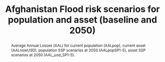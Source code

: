 ---
schema: rdl
title: 'Afghanistan Flood risk scenarios for population and asset (baseline and 2050)'
organization: GFDRR
filename: lss-afg-fl.md
resources:
  - name: 'Afghanistan AAL and all RPs, (baseline and 2050)'
    aggregation_type: Administrative boundaries
    format:
      - gpkg
    h-res: ''
    epsg: 32642 (WGS84 UTM42N)
    url: >-
      https://rdl-jkan-datasets.s3-ap-southeast-2.amazonaws.com/loss/lss-afg-fl.gpkg
  - name: 'Afghanistan AAL and all RPs, baseline'
    aggregation_type: Grid
    format:
      - geotiff
    h-res: '90'
    epsg: 32642 (WGS84 UTM42N)
    url: >-
      https://rdl-jkan-datasets.s3-ap-southeast-2.amazonaws.com/loss/lss-afg-fl.zip
category:
  - Loss
abstract: >-
  Average Annual Losses (AAL) for current population (AALpop), current asset
  (AALnowUSD), population SSP scenarios at 2050 (AALpopSP1-5), asset SSP
  scenarios at 2050 (AAL_usd_SP1-5).
notes: >-
  Average Annual Losses (AAL) for current population (AALpop), current asset
  (AALnowUSD), population SSP scenarios at 2050 (AALpopSP1-5), asset SSP
  scenarios at 2050 (AAL_usd_SP1-5).
source: AF-MHRA
model_date: '2016'
version: '1'
purpose: >-
  These maps have been derived on a nation-wide scale for the purpose of
  identifying high risk- areas on the district and provincial scale, from which
  decisions can be made on allocating efforts for more detailed site specific
  hazard and risk analysis. Use of this information on smaller scales should be
  applied with care. Importantly for on a local scale, it is often the case that
  more detailed case history and hazard information is required to perform such
  hazard and risk modelling, particularly where applied to dimension mitigation
  structures or strategies.
project: Afghanistan Multi-Hazard Risk Assessment (MHRA)
biblio_title: World Bank (2018) - Afghanistan Multi-Hazard Risk Assessment
biblio_url: 'https://www.gfdrr.org/sites/default/files/publication/Afghanistan_MHRA.pdf'
geo_coverage:
  - AFG
license: 'https://creativecommons.org/licenses/by-sa/4.0/'
maintainer: GFDRR
maintainer_email: contact@riskdatalibrary.org
hazard_type:
  - FL
process_type:
  - FFF
time_start: ''
time_end: ''
time_year: Baseline and 2050
val_type:
  - Structure
impact: Direct
loss_type: Ground up
frequency_type:
  - Return
return_period: '5, 10, 20, 50, 100, 250, 500, 1000 years'
metric: Annual Average Losses
val_unit: USD
hazard_link: 'http://jkan.riskdatalibrary.org/datasets/hzd-afg-fl-baseline/'
exposure_link: ''
vulnerability_link: ''
---
